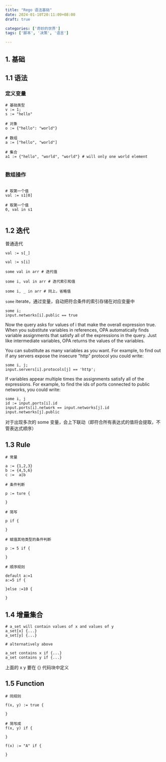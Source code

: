 ```yaml
---
title: "Rego 语法基础"
date: 2024-01-10T20:11:09+08:00
draft: true

categories: ['奇妙的世界']
tags: ['脚本', '决策', '语言']

---
```


## 1. 基础

## 1.1 语法

### 定义变量

```rego
# 基础类型
v := 1;
s := "hello"

# 对象
o := {"hello": "world"}

# 数组
a := ["hello", "world"]

# 集合
a1 := {"hello", "world", "world"} # will only one world element


```

### 数组操作

```rego

# 取第一个值
val := s1[0]

# 取第一个值
0, val in s1


```


## 1.2 迭代

普通迭代

```
val := s[_]

val := s[i]

some val in arr # 迭代值

some i, val in arr # 迭代索引和值

some i, _ in arr # 同上，省略值
```

`some` iterate，通过变量，自动把符合条件的索引存储在对应变量中

```rego
some i;
input.networks[i].public == true
```

Now the query asks for values of i that make the overall expression true. When you substitute variables in references, OPA automatically finds variable assignments that satisfy all of the expressions in the query. Just like intermediate variables, OPA returns the values of the variables.

You can substitute as many variables as you want. For example, to find out if any servers expose the insecure "http" protocol you could write:

```rego
some i, j;
input.servers[i].protocols[j] == 'http';
```


If variables appear multiple times the assignments satisfy all of the expressions. For example, to find the ids of ports connected to public networks, you could write:

```rego
some i, j
id := input.ports[i].id
input.ports[i].network == input.networks[j].id
input.networks[j].public
```

对于出现多次的 some 变量，会上下联动（即符合所有表达式的值将会提取，不管表达式顺序）

## 1.3 Rule

```rego
# 常量

a := {1,2,3}
b := {4,5,6}
c :=  a|b

# 条件判断

p := ture {

}

# 简写

p if {

}

# 赋值其他类型的条件判断

p := 5 if {

}

# 顺序规则

default a:=1
a:=5 if {

}else :=10 {
    
}

```

## 1.4 增量集合

```
# a_set will contain values of x and values of y
a_set[x] {...}
a_set[y] {...}

# alternatively above

a_set contains x if {...}
a_set contains y if {...}

```

上面的 x y 要在 {} 代码块中定义

## 1.5 Function

```rego
# 同规则

f(x, y) := true {

}

# 简写成 
f(x, y) if {

}

f(x) := "A" if {
    
}
```
